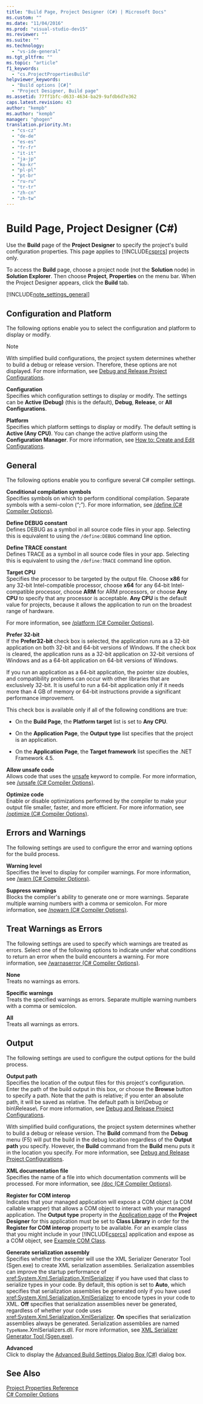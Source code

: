 ```yaml
---
title: "Build Page, Project Designer (C#) | Microsoft Docs"
ms.custom: ""
ms.date: "11/04/2016"
ms.prod: "visual-studio-dev15"
ms.reviewer: ""
ms.suite: ""
ms.technology: 
  - "vs-ide-general"
ms.tgt_pltfrm: ""
ms.topic: "article"
f1_keywords: 
  - "cs.ProjectPropertiesBuild"
helpviewer_keywords: 
  - "Build options [C#]"
  - "Project Designer, Build page"
ms.assetid: 77ff1bfc-d633-4634-ba29-9afdb6d7e362
caps.latest.revision: 43
author: "kempb"
ms.author: "kempb"
manager: "ghogen"
translation.priority.ht: 
  - "cs-cz"
  - "de-de"
  - "es-es"
  - "fr-fr"
  - "it-it"
  - "ja-jp"
  - "ko-kr"
  - "pl-pl"
  - "pt-br"
  - "ru-ru"
  - "tr-tr"
  - "zh-cn"
  - "zh-tw"
---
```

# Build Page, Project Designer (C#)
Use the **Build** page of the **Project Designer** to specify the project's build configuration properties. This page applies to [!INCLUDE[csprcs](../../data-tools/includes/csprcs_md.md)] projects only.  
  
 To access the **Build** page, choose a project node (not the **Solution** node) in **Solution Explorer**. Then choose **Project**, **Properties** on the menu bar. When the Project Designer appears, click the **Build** tab.  
  
 [!INCLUDE[note_settings_general](../../data-tools/includes/note_settings_general_md.md)]  
  
## Configuration and Platform  
 The following options enable you to select the configuration and platform to display or modify.  
  
> [!NOTE]
>  With simplified build configurations, the project system determines whether to build a debug or release version. Therefore, these options are not displayed. For more information, see [Debug and Release Project Configurations](http://msdn.microsoft.com/en-us/0440b300-0614-4511-901a-105b771b236e).  
  
 **Configuration**  
 Specifies which configuration settings to display or modify. The settings can be **Active (Debug)** (this is the default), **Debug**, **Release**, or **All Configurations**.  
  
 **Platform**  
 Specifies which platform settings to display or modify. The default setting is **Active (Any CPU)**. You can change the active platform using the **Configuration Manager**. For more information, see [How to: Create and Edit Configurations](../../ide/how-to-create-and-edit-configurations.md).  
  
## General  
 The following options enable you to configure several C# compiler settings.  
  
 **Conditional compilation symbols**  
 Specifies symbols on which to perform conditional compilation. Separate symbols with a semi-colon (“;”). For more information, see [/define (C# Compiler Options)](/dotnet/csharp/language-reference/compiler-options/define-compiler-option).  
  
 **Define DEBUG constant**  
 Defines DEBUG as a symbol in all source code files in your app. Selecting this is equivalent to using the `/define:DEBUG` command line option.  
  
 **Define TRACE constant**  
 Defines TRACE as a symbol in all source code files in your app. Selecting this is equivalent to using the `/define:TRACE` command line option.  
  
 **Target CPU**  
 Specifies the processor to be targeted by the output file. Choose **x86** for any 32-bit Intel-compatible processor, choose **x64** for any 64-bit Intel-compatible processor, choose **ARM** for ARM processors, or choose **Any CPU** to specify that any processor is acceptable. **Any CPU** is the default value for projects, because it allows the application to run on the broadest range of hardware.  
  
 For more information, see [/platform (C# Compiler Options)](/dotnet/csharp/language-reference/compiler-options/platform-compiler-option).  
  
 **Prefer 32-bit**  
 If the **Prefer32-bit** check box is selected, the application runs as a 32-bit application on both 32-bit and 64-bit versions of Windows. If the check box is cleared, the application runs as a 32-bit application on 32-bit versions of Windows and as a 64-bit application on 64-bit versions of Windows.  
  
 If you run an application as a 64-bit application, the pointer size doubles, and compatibility problems can occur with other libraries that are exclusively 32-bit. It is useful to run a 64-bit application only if it needs more than 4 GB of memory or 64-bit instructions provide a significant performance improvement.  
  
 This check box is available only if all of the following conditions are true:  
  
-   On the **Build Page**, the **Platform target** list is set to **Any CPU**.  
  
-   On the **Application Page**, the **Output type** list specifies that the project is an application.  
  
-   On the **Application Page**, the **Target framework** list specifies the .NET Framework 4.5.  
  
 **Allow unsafe code**  
 Allows code that uses the [unsafe](/dotnet/csharp/language-reference/keywords/unsafe) keyword to compile. For more information, see [/unsafe (C# Compiler Options)](/dotnet/csharp/language-reference/compiler-options/unsafe-compiler-option).  
  
 **Optimize code**  
 Enable or disable optimizations performed by the compiler to make your output file smaller, faster, and more efficient. For more information, see [/optimize (C# Compiler Options)](/dotnet/csharp/language-reference/compiler-options/optimize-compiler-option).  
  
## Errors and Warnings  
 The following settings are used to configure the error and warning options for the build process.  
  
 **Warning level**  
 Specifies the level to display for compiler warnings. For more information, see [/warn (C# Compiler Options)](/dotnet/csharp/language-reference/compiler-options/warn-compiler-option).  
  
 **Suppress warnings**  
 Blocks the compiler's ability to generate one or more warnings. Separate multiple warning numbers with a comma or semicolon. For more information, see [/nowarn (C# Compiler Options)](/dotnet/csharp/language-reference/compiler-options/nowarn-compiler-option).  
  
## Treat Warnings as Errors  
 The following settings are used to specify which warnings are treated as errors. Select one of the following options to indicate under what conditions to return an error when the build encounters a warning. For more information, see [/warnaserror (C# Compiler Options)](/dotnet/csharp/language-reference/compiler-options/warnaserror-compiler-option).  
  
 **None**  
 Treats no warnings as errors.  
  
 **Specific warnings**  
 Treats the specified warnings as errors. Separate multiple warning numbers with a comma or semicolon.  
  
 **All**  
 Treats all warnings as errors.  
  
## Output  
 The following settings are used to configure the output options for the build process.  
  
 **Output path**  
 Specifies the location of the output files for this project's configuration. Enter the path of the build output in this box, or choose the **Browse** button to specify a path. Note that the path is relative; if you enter an absolute path, it will be saved as relative. The default path is bin\Debug or bin\Release\\. For more information, see [Debug and Release Project Configurations](http://msdn.microsoft.com/en-us/0440b300-0614-4511-901a-105b771b236e).  
  
 With simplified build configurations, the project system determines whether to build a debug or release version. The **Build** command from the **Debug** menu (F5) will put the build in the debug location regardless of the **Output path** you specify. However, the **Build** command from the **Build** menu puts it in the location you specify. For more information, see [Debug and Release Project Configurations](http://msdn.microsoft.com/en-us/0440b300-0614-4511-901a-105b771b236e).  
  
 **XML documentation file**  
 Specifies the name of a file into which documentation comments will be processed. For more information, see [/doc (C# Compiler Options)](/dotnet/csharp/language-reference/compiler-options/doc-compiler-option).  
  
 **Register for COM interop**  
 Indicates that your managed application will expose a COM object (a COM callable wrapper) that allows a COM object to interact with your managed application. The **Output type** property in the [Application page](../../ide/reference/application-page-project-designer-visual-basic.md) of the **Project Designer** for this application must be set to **Class Library** in order for the **Register for COM interop** property to be available. For an example class that you might include in your [!INCLUDE[csprcs](../../data-tools/includes/csprcs_md.md)] application and expose as a COM object, see [Example COM Class](/dotnet/csharp/programming-guide/interop/example-com-class).  
  
 **Generate serialization assembly**  
 Specifies whether the compiler will use the XML Serializer Generator Tool (Sgen.exe) to create XML serialization assemblies. Serialization assemblies can improve the startup performance of <xref:System.Xml.Serialization.XmlSerializer> if you have used that class to serialize types in your code. By default, this option is set to **Auto**, which specifies that serialization assemblies be generated only if you have used <xref:System.Xml.Serialization.XmlSerializer> to encode types in your code to XML. **Off** specifies that serialization assemblies never be generated, regardless of whether your code uses <xref:System.Xml.Serialization.XmlSerializer>. **On** specifies that serialization assemblies always be generated. Serialization assemblies are named `TypeName`.XmlSerializers.dll. For more information, see [XML Serializer Generator Tool (Sgen.exe)](../Topic/XML%20Serializer%20Generator%20Tool%20\(Sgen.exe\).md).  
  
 **Advanced**  
 Click to display the [Advanced Build Settings Dialog Box (C#)](../../ide/reference/advanced-build-settings-dialog-box-csharp.md) dialog box.  
  
## See Also  
 [Project Properties Reference](../../ide/reference/project-properties-reference.md)   
 [C# Compiler Options](/dotnet/csharp/language-reference/compiler-options/index)